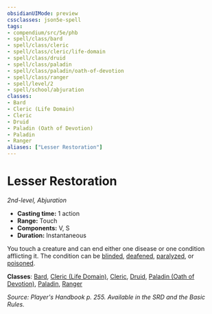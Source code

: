 ```yaml
---
obsidianUIMode: preview
cssclasses: json5e-spell
tags:
- compendium/src/5e/phb
- spell/class/bard
- spell/class/cleric
- spell/class/cleric/life-domain
- spell/class/druid
- spell/class/paladin
- spell/class/paladin/oath-of-devotion
- spell/class/ranger
- spell/level/2
- spell/school/abjuration
classes:
- Bard
- Cleric (Life Domain)
- Cleric
- Druid
- Paladin (Oath of Devotion)
- Paladin
- Ranger
aliases: ["Lesser Restoration"]
---
```

# Lesser Restoration
*2nd-level, Abjuration*  

- **Casting time:** 1 action
- **Range:** Touch
- **Components:** V, S
- **Duration:** Instantaneous

You touch a creature and can end either one disease or one condition afflicting it. The condition can be [blinded](conditions.md#blinded), [deafened](conditions.md#deafened), [paralyzed](conditions.md#paralyzed), or [poisoned](conditions.md#poisoned).

**Classes**: [Bard](bard.md), [Cleric (Life Domain)](cleric-life-domain.md), [Cleric](cleric.md), [Druid](git/3-Mechanics/CLI/classes/druid.md), [Paladin (Oath of Devotion)](paladin-oath-of-devotion.md), [Paladin](paladin.md), [Ranger](ranger.md)

*Source: Player's Handbook p. 255. Available in the SRD and the Basic Rules.*